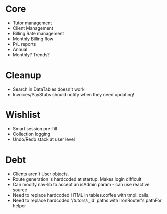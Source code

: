 # Core
 - Tutor management
 - Client Management
 - Billing Rate management
 - Monthly Billing flow
 - P/L reports
  - Annual
  - Monthly? Trends?

# Cleanup
 - Search in DataTables doesn't work
 - Invoices/PayStubs should notify when they need updating!

# Wishlist
 - Smart session pre-fill
 - Collection logging
  - Undo/Redo stack at user level

# Debt
 - Clients aren't User objects.
 - Route generation is hardcoded at startup. Makes login difficult
  - Can modify nav-lib to accept an isAdmin param - can use reactive source
 - Need to replace hardcoded HTML in tables.coffee with tmpl: calls.
 - Need to replace hardcoded '/tutors/:_id' paths with IronRouter's pathFor helper